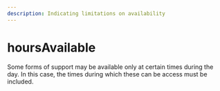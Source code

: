 ```yaml
---
description: Indicating limitations on availability
---
```


# hoursAvailable

Some forms of support may be available only at certain times during the day. In this case, the times during which these can be access must be included.

